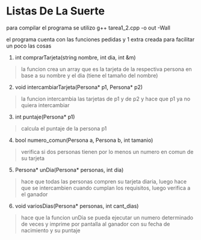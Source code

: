 #   Listas De La Suerte

para compilar el programa se utilizo    g++ tarea1_2.cpp -o out -Wall

el programa cuenta con las funciones pedidas y 1 extra creada para facilitar un poco las cosas

1. int comprarTarjeta(string nombre, int dia, int &m)

> la funcion crea un array que es la tarjeta de la respectiva persona en base a su nombre y el dia (tiene el tamaño del nombre)

2. void intercambiarTarjeta(Persona* p1, Persona* p2)

> la funcion intercambia las tarjetas de p1 y de p2 y hace que p1 ya no quiera intercambiar

3. int puntaje(Persona* p1)

> calcula el puntaje de la persona p1

4. bool numero_comun(Persona a, Persona b, int tamanio)

> verifica si dos personas tienen por lo menos un numero en comun de su tarjeta

5. Persona* unDia(Persona* personas, int dia)

> hace que todas las personas compren su tarjeta diaria, luego hace que se intercambien cuando cumplan los requisitos, luego verifica a el ganador

6. void variosDias(Persona* personas, int cant_dias)

> hace que la funcion unDia se pueda ejecutar un numero determinado de veces y imprime por pantalla al ganador con su fecha de nacimiento y su puntaje